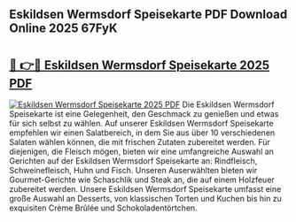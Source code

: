 ## Eskildsen Wermsdorf Speisekarte PDF Download Online 2025 67FyK

# <h2><a href="http://gc9z92.nevu.top/?p=Eskildsen+Wermsdorf+Speisekarte">🔗 👉🔴 Eskildsen Wermsdorf Speisekarte 2025 PDF</a></h2>

[![Eskildsen Wermsdorf Speisekarte 2025 PDF](https://i.imgur.com/dBaPXMq.png)](http://gc9z92.nevu.top/?p=Eskildsen+Wermsdorf+Speisekarte)
Die Eskildsen Wermsdorf Speisekarte ist eine Gelegenheit, den Geschmack zu genießen und etwas für sich selbst zu wählen. Auf unserer Eskildsen Wermsdorf Speisekarte empfehlen wir einen Salatbereich, in dem Sie aus über 10 verschiedenen Salaten wählen können, die mit frischen Zutaten zubereitet werden. Für diejenigen, die Fleisch mögen, bieten wir eine umfangreiche Auswahl an Gerichten auf der Eskildsen Wermsdorf Speisekarte an: Rindfleisch, Schweinefleisch, Huhn und Fisch. Unseren Auserwählten bieten wir Gourmet-Gerichte wie Schaschlik und Steak an, die auf einem Holzfeuer zubereitet werden. Unsere Eskildsen Wermsdorf Speisekarte umfasst eine große Auswahl an Desserts, von klassischen Torten und Kuchen bis hin zu exquisiten Crème Brûlée und Schokoladentörtchen.
